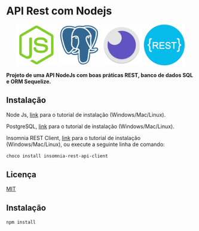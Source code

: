 # API Rest com Nodejs

<p align="center">
    <img src="./img/node-js.png" width="110"/> <img src="./img/postgresql.png" width="110"/> <img src="./img/insomnia.png" width="110"/> <img src="./img/rest.png" width="110"/>
</p>

<!--![alt text](./img/node-js.png) ![alt text](./img/postgresql.png) ![alt text](./img/insomnia.png)-->


<!--A atividade consiste na criação de uma API NODE utilizando o padrão REST, com banco RELACIONAL e que faça o controle de uma "lista de tarefas", onde será necessário criar uma "Tarefa" contendo a "descrição", a "data de criação" e um "status" que pode variar entre "pendente", "andamento" e "concluida". Deverá ser possível realizar um CRUD com as tarefas registradas na lista.-->

<b>Projeto de uma API NodeJs com boas práticas REST, banco de dados SQL e ORM Sequelize.</b>

## Instalação

Node Js, [link](https://nodejs.org/en/download/package-manager/) para o tutorial de instalação (Windows/Mac/Linux).

PostgreSQL, [link](https://www.postgresqltutorial.com/install-postgresql/) para o tutorial de instalação (Windows/Mac/Linux).

Insomnia REST Client, [link](https://www.postgresqltutorial.com/install-postgresql/) para o tutorial de instalação (Windows/Mac/Linux), ou execute a seguinte linha de comando:
```bash
choco install insomnia-rest-api-client
```

## Licença
[MIT](https://choosealicense.com/licenses/mit/)

## Instalação
```bash
npm install
```